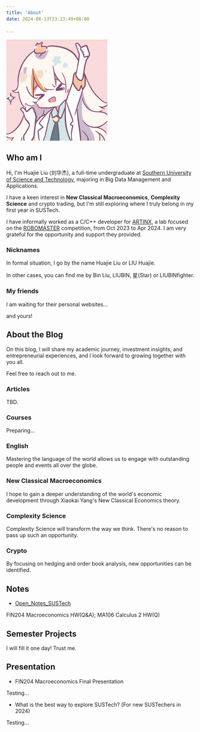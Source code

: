 ```yaml
---
title: 'About'
date: 2024-08-13T23:23:49+08:00

---
```


![ohyeah2](./assets/img/ohyeah2.png)

## Who am I

Hi, I'm Huajie Liu (刘华杰), a full-time undergraduate at [Southern University of Science and Technology](https://www.sustech.edu.cn/), majoring in Big Data Management and Applications.

I have a keen interest in **New Classical Macroeconomics**, **Complexity Science** and crypto trading, but I'm still exploring where I truly belong in my first year in SUSTech.

I have informally worked as a C/C++ developer for [ARTINX](https://mp.weixin.qq.com/s/YfFsbup3Vw61xo0SRzQpZw), a lab focused on the [ROBOMASTER](https://www.robomaster.com/zh-CN) competition, from Oct 2023 to Apr 2024. I am very grateful for the opportunity and support they provided.

### Nicknames

In formal situation, I go by the name Huajie Liu or LIU Huajie.

In other cases, you can find me by Bin Liu, LIUBIN, 星(Star) or LIUBINfighter.

### My friends

I am waiting for their personal websites...

and yours!

## About the Blog

On this blog, I will share my academic journey, investment insights, and entrepreneurial experiences, and I look forward to growing together with you all.

Feel free to reach out to me.

### Articles

TBD.

### Courses

Preparing...

### English

Mastering the language of the world allows us to engage with outstanding people and events all over the globe.

### New Classical Macroeconomics

I hope to gain a deeper understanding of the world's economic development through Xiaokai Yang's New Classical Economics theory.

### Complexity Science

Complexity Science will transform the way we think. There's no reason to pass up such an opportunity.

### Crypto

By focusing on hedging and order book analysis, new opportunities can be identified.

## Notes

- [Open_Notes_SUSTech](https://github.com/LIUBINfighter/Open_Notes_SUSTech)

FIN204 Macroeconomics HW(Q&A); MA106 Calculus 2 HW(Q)

## Semester Projects

I will fill it one day! Trust me.

## Presentation

- FIN204 Macroeconomics Final Presentation

Testing...

- What is the best way to explore SUSTech? (For new SUSTechers in 2024)

Testing...
